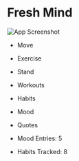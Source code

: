 # Fresh Mind

![App Screenshot](Screenshot%202025-04-01%20022127.png)

- Move  
- Exercise  
- Stand  

- Workouts  
- Habits  
- Mood  
- Quotes  

- Mood Entries: 5  
- Habits Tracked: 8  
